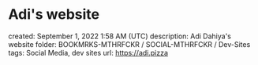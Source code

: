 # Adi's website

created: September 1, 2022 1:58 AM (UTC)
description: Adi Dahiya's website
folder: BOOKMRKS-MTHRFCKR / SOCIAL-MTHRFCKR / Dev-Sites
tags: Social Media, dev sites
url: https://adi.pizza